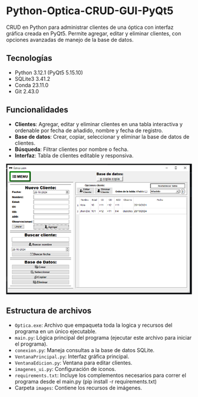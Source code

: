 # Python-Optica-CRUD-GUI-PyQt5

CRUD en Python para administrar clientes de una óptica con interfaz gráfica creada en PyQt5. Permite agregar, editar y eliminar clientes, con opciones avanzadas de manejo de la base de datos.

## Tecnologías
- Python 3.12.1 (PyQt5 5.15.10)
- SQLite3 3.41.2
- Conda 23.11.0
- Git 2.43.0

## Funcionalidades
- **Clientes**: Agregar, editar y eliminar clientes en una tabla interactiva y ordenable por fecha de añadido, nombre y fecha de registro.
- **Base de datos**: Crear, copiar, seleccionar y eliminar la base de datos de clientes.
- **Búsqueda**: Filtrar clientes por nombre o fecha.
- **Interfaz**: Tabla de clientes editable y responsiva.

![Ventana principal del programa](preview.png)

## Estructura de archivos
- `Optica.exe`: Archivo que empaqueta toda la logica y recursos del programa en un único ejecutable.
- `main.py`: Lógica principal del programa (ejecutar este archivo para iniciar el programa).
- `conexion.py`: Maneja consultas a la base de datos SQLite.
- `VentanaPrincipal.py`: Interfaz gráfica principal.
- `VentanaEdicion.py`: Ventana para editar clientes.
- `imagenes_ui.py`: Configuración de iconos.
- `requirements.txt`: Incluye los complementos necesarios para correr el programa desde el main.py (pip install -r requirements.txt)
- Carpeta `images`: Contiene los recursos de imágenes.
